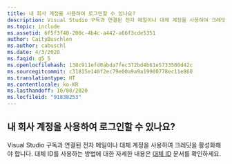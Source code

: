 ```yaml
---
title: 내 회사 계정을 사용하여 로그인할 수 있나요?
description: Visual Studio 구독과 연결된 전자 메일이나 대체 계정을 사용하여 크레딧을 활성화해야 합...
ms.topic: include
ms.assetid: 6f5f3f40-200c-4b4c-a442-a66f3cde5351
author: CaityBuschlen
ms.author: cabuschl
ms.date: 4/3/2020
ms.faqid: q5_5
ms.openlocfilehash: 138c911efd0abda7fec372bd4b61e5733500d42c
ms.sourcegitcommit: c31815e140f2ec79e00a9a9a19900778ec11e860
ms.translationtype: HT
ms.contentlocale: ko-KR
ms.lasthandoff: 10/08/2020
ms.locfileid: "91838253"
---
```

## <a name="can-i-use-my-work-account-to-sign-in"></a>내 회사 계정을 사용하여 로그인할 수 있나요?

Visual Studio 구독과 연결된 전자 메일이나 대체 계정을 사용하여 크레딧을 활성화해야 합니다. 대체 ID를 사용하는 방법에 대한 자세한 내용은 [대체 ID](../../../../vs-alternate-identity.md) 문서를 확인하세요.